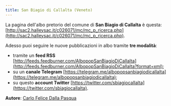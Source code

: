 ```yaml
---
title: San Biagio di Callalta (Veneto)
---
```


La pagina dell'albo pretorio del comune di **San Biagio di Callalta** è questa: [http://sac2.halleysac.it/c026071/mc/mc_p_ricerca.php](http://sac2.halleysac.it/c026071/mc/mc_p_ricerca.php).

Adesso puoi seguire le nuove pubblicazioni in albo tramite **tre modalità**:

- tramite un **feed RSS** [http://feeds.feedburner.com/AlbopopSanBiagioDiCallalta](http://feeds.feedburner.com/AlbopopSanBiagioDiCallalta?format=xml);
- su un **canale Telegram** [https://telegram.me/albopopsanbiagiodicallalta](https://telegram.me/albopopsanbiagiodicallalta);
- su questo **account Twitter** [https://twitter.com/sbiagiocallalta](https://twitter.com/sbiagiocallalta).

**Autore**: [Carlo Felice Dalla Pasqua](https://twitter.com/carlofelice)
